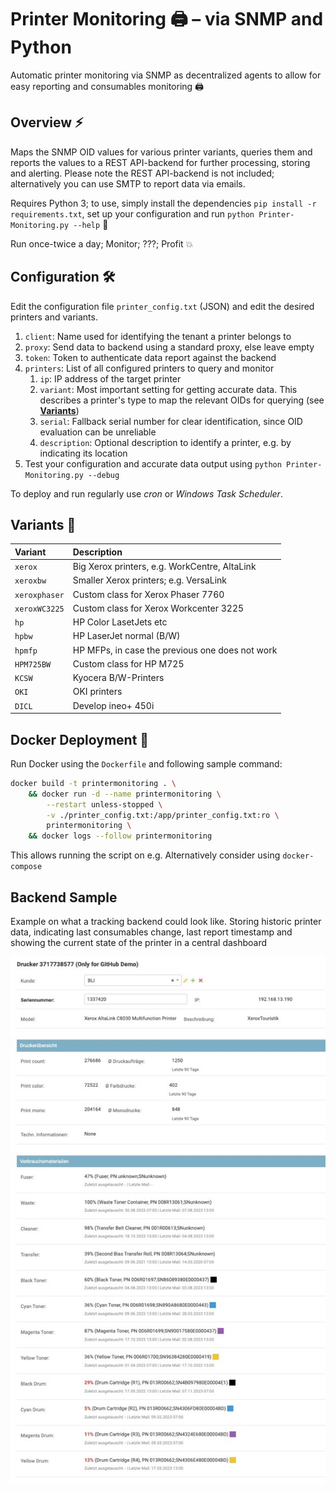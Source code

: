 # Printer Monitoring 🖨️ – via SNMP and Python

Automatic printer monitoring via SNMP as decentralized agents to allow for easy reporting and consumables monitoring 🖨️

## Overview ⚡

Maps the SNMP OID values for various printer variants, queries them and reports the values to a REST API-backend for further processing, storing and alerting. 
Please note the REST API-backend is not included; alternatively you can use SMTP to report data via emails.

Requires Python 3; to use, simply install the dependencies `pip install -r requirements.txt`, set up your configuration and run `python Printer-Monitoring.py --help` 🐍

Run once-twice a day; Monitor; ???; Profit 💥 


## Configuration 🛠️

Edit the configuration file `printer_config.txt` (JSON) and edit the desired printers and variants. 

1. `client`: Name used for identifying the tenant a printer belongs to
2. `proxy`: Send data to backend using a standard proxy, else leave empty
3. `token`: Token to authenticate data report against the backend
4. `printers`: List of all configured printers to query and monitor
    1. `ip`: IP address of the target printer
    2. `variant`: Most important setting for getting accurate data. This describes a printer's type to map the relevant OIDs for querying (see [**Variants**](#variants-))
    3. `serial`: Fallback serial number for clear identification, since OID evaluation can be unreliable
    3. `description`: Optional description to identify a printer, e.g. by indicating its location
5. Test your configuration and accurate data output using `python Printer-Monitoring.py --debug`

To deploy and run regularly use *cron* or *Windows Task Scheduler*.


## Variants 📇

| Variant       | Description                                         |
| :------------ | :-------------------------------------------------- |
| `xerox`       | Big Xerox printers, e.g. WorkCentre, AltaLink       |
| `xeroxbw`     | Smaller Xerox printers; e.g. VersaLink              |
| `xeroxphaser` | Custom class for Xerox Phaser 7760                  |
| `xeroxWC3225` | Custom class for Xerox Workcenter 3225              |
| `hp`          | HP Color LasetJets etc                              |
| `hpbw`        | HP LaserJet normal (B/W)                            |
| `hpmfp`       | HP MFPs, in case the previous one does not work     |
| `HPM725BW`    | Custom class for HP M725                            |
| `KCSW`        | Kyocera B/W-Printers                                 |
| `OKI`         | OKI printers                                |
| `DICL`        | Develop ineo+ 450i                                  |



## Docker Deployment 🐋

Run Docker using the `Dockerfile` and following sample command:

```bash
docker build -t printermonitoring . \
    && docker run -d --name printermonitoring \
        --restart unless-stopped \
        -v ./printer_config.txt:/app/printer_config.txt:ro \
        printermonitoring \
    && docker logs --follow printermonitoring
```

This allows running the script on e.g. 
Alternatively consider using `docker-compose`


## Backend Sample

Example on what a tracking backend could look like. Storing historic printer data, indicating last consumables change, last report timestamp and showing the current state of the printer in a central dashboard

[<img src="sample-backend.jpg">](#)